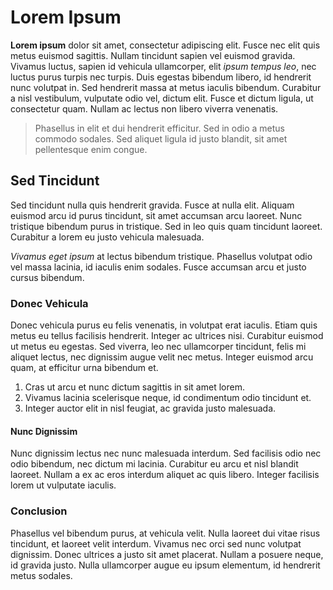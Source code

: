 # Lorem Ipsum

**Lorem ipsum** dolor sit amet, consectetur adipiscing elit. Fusce nec elit quis metus euismod sagittis. Nullam tincidunt sapien vel euismod gravida. Vivamus luctus, sapien id vehicula ullamcorper, elit _ipsum tempus leo_, nec luctus purus turpis nec turpis. Duis egestas bibendum libero, id hendrerit nunc volutpat in. Sed hendrerit massa at metus iaculis bibendum. Curabitur a nisl vestibulum, vulputate odio vel, dictum elit. Fusce et dictum ligula, ut consectetur quam. Nullam ac lectus non libero viverra venenatis.

> Phasellus in elit et dui hendrerit efficitur. Sed in odio a metus commodo sodales. Sed aliquet ligula id justo blandit, sit amet pellentesque enim congue.

## Sed Tincidunt

Sed tincidunt nulla quis hendrerit gravida. Fusce at nulla elit. Aliquam euismod arcu id purus tincidunt, sit amet accumsan arcu laoreet. Nunc tristique bibendum purus in tristique. Sed in leo quis quam tincidunt laoreet. Curabitur a lorem eu justo vehicula malesuada.

_Vivamus eget ipsum_ at lectus bibendum tristique. Phasellus volutpat odio vel massa lacinia, id iaculis enim sodales. Fusce accumsan arcu et justo cursus bibendum.

### Donec Vehicula

Donec vehicula purus eu felis venenatis, in volutpat erat iaculis. Etiam quis metus eu tellus facilisis hendrerit. Integer ac ultrices nisi. Curabitur euismod ut metus eu egestas. Sed viverra, leo nec ullamcorper tincidunt, felis mi aliquet lectus, nec dignissim augue velit nec metus. Integer euismod arcu quam, at efficitur urna bibendum et.

1. Cras ut arcu et nunc dictum sagittis in sit amet lorem.
2. Vivamus lacinia scelerisque neque, id condimentum odio tincidunt et.
3. Integer auctor elit in nisl feugiat, ac gravida justo malesuada.

#### Nunc Dignissim

Nunc dignissim lectus nec nunc malesuada interdum. Sed facilisis odio nec odio bibendum, nec dictum mi lacinia. Curabitur eu arcu et nisl blandit laoreet. Nullam a ex ac eros interdum aliquet ac quis libero. Integer facilisis lorem ut vulputate iaculis.

### Conclusion

Phasellus vel bibendum purus, at vehicula velit. Nulla laoreet dui vitae risus tincidunt, et laoreet velit interdum. Vivamus nec orci sed nunc volutpat dignissim. Donec ultrices a justo sit amet placerat. Nullam a posuere neque, id gravida justo. Nulla ullamcorper augue eu ipsum elementum, id hendrerit metus sodales.
